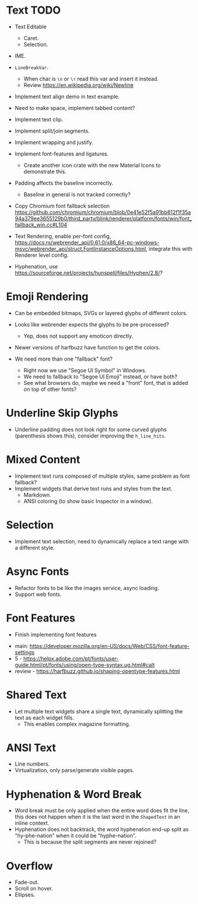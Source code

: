 # Text TODO

* Text Editable
    - Caret.
    - Selection.
* IME.
* `LineBreakVar`.
    - When char is `\n` or `\r` read this var and insert it instead. 
    - Review https://en.wikipedia.org/wiki/Newline

* Implement text align demo in text example.
 - Need to make space, implement tabbed content?
* Implement text clip.
* Implement split/join segments.
* Implement wrapping and justify.
* Implement font-features and ligatures.
    - Create another icon crate with the new Material Icons to demonstrate this.
* Padding affects the baseline incorrectly.
    - Baseline in general is not tracked correctly?
* Copy Chromium font fallback selection https://github.com/chromium/chromium/blob/0e41e52f5a91bb812f1f35a94a379ee3655129b0/third_party/blink/renderer/platform/fonts/win/font_fallback_win.cc#L104

* Text Rendering, enable per-font config, https://docs.rs/webrender_api/0.61.0/x86_64-pc-windows-msvc/webrender_api/struct.FontInstanceOptions.html, integrate this with Renderer level config.

* Hyphenation, use https://sourceforge.net/projects/hunspell/files/Hyphen/2.8/?

# Emoji Rendering

* Can be embedded bitmaps, SVGs or layered glyphs of different colors.
* Looks like webrender expects the glyphs to be pre-processed?
    - Yep, does not support any emoticon directly.
* Newer versions of harfbuzz have function to get the colors.

* We need more than one "fallback" font?
    - Right now we use "Segoe UI Symbol" in Windows.
    - We need to fallback to "Segoe UI Emoji" instead, or have both?
    - See what browsers do, maybe we need a "front" font, that is added on top of other fonts?

# Underline Skip Glyphs

* Underline padding does not look right for some curved glyphs (parenthesis shows this), consider improving the `h_line_hits`.

# Mixed Content

* Implement text runs composed of multiple styles, same problem as font fallback?
* Implement widgets that derive text runs and styles from the text.
    - Markdown.
    - ANSI coloring (to show basic Inspector in a window).

# Selection

* Implement text selection, need to dynamically replace a text range with a different style.

# Async Fonts

* Refactor fonts to be like the images service, async loading.
* Support web fonts.

# Font Features

* Finish implementing font features
 - main: https://developer.mozilla.org/en-US/docs/Web/CSS/font-feature-settings
 - 5 - https://helpx.adobe.com/pt/fonts/user-guide.html/pt/fonts/using/open-type-syntax.ug.html#calt
 - review - https://harfbuzz.github.io/shaping-opentype-features.html

# Shared Text

* Let multiple text widgets share a single text, dynamically splitting the text as each widget fills.
    - This enables complex magazine formatting.

# ANSI Text

* Line numbers.
* Virtualization, only parse/generate visible pages.

# Hyphenation & Word Break

* Word break must be only applied when the entire word does fit the line, 
    this does not happen when it is the last word in the `ShapedText` in an inline context.
* Hyphenation does not backtrack, the word hyphenation end-up split as "hy-phe-nation" when it could be "hyphe-nation".
    - This is because the split segments are never rejoined?

# Overflow

* Fade-out.
* Scroll on hover.
* Ellipses.